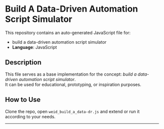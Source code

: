# Build A Data-Driven Automation Script Simulator

This repository contains an auto-generated JavaScript file for:

- build a data-driven automation script simulator
- **Language**: JavaScript

## Description

This file serves as a base implementation for the concept: *build a data-driven automation script simulator*.  
It can be used for educational, prototyping, or inspiration purposes.

## How to Use

Clone the repo, open `weid_build_a_data-dr.js` and extend or run it according to your needs.

---


